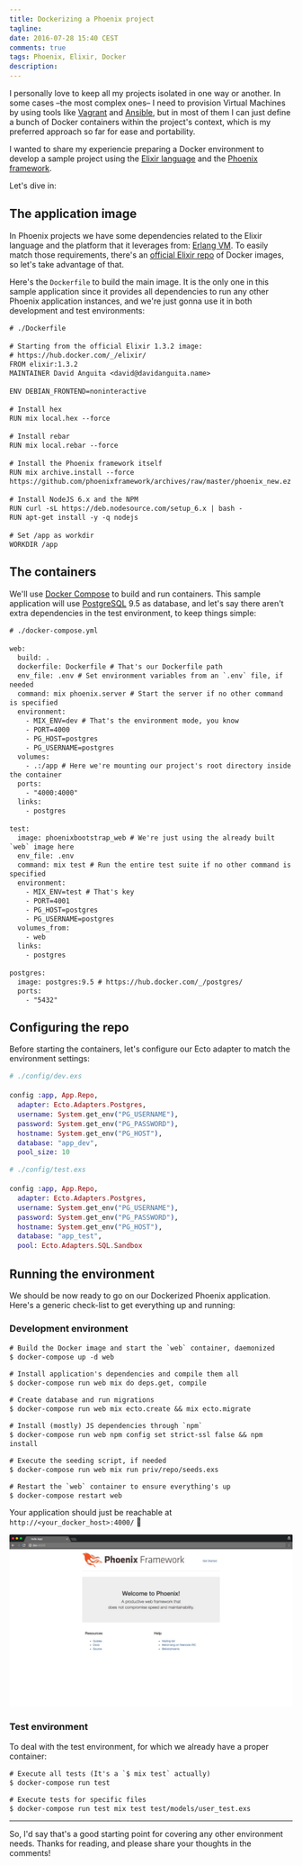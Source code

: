 ```yaml
---
title: Dockerizing a Phoenix project
tagline:
date: 2016-07-28 15:40 CEST
comments: true
tags: Phoenix, Elixir, Docker
description:
---
```


I personally love to keep all my projects isolated in one way or another.
In some cases –the most complex ones– I need to provision Virtual
Machines by using tools like [Vagrant](https://www.vagrantup.com/) and
[Ansible](https://www.ansible.com/), but in most of them I can
just define a bunch of Docker containers within the project's context,
which is my preferred approach so far for ease and portability.

I wanted to share my experiencie preparing a Docker environment
to develop a sample project using the [Elixir language](http://elixir-lang.org/)
and the [Phoenix framework](http://www.phoenixframework.org/).

Let's dive in:

## The application image

In Phoenix projects we have some dependencies related to the Elixir language
and the platform that it leverages from: [Erlang VM](https://www.erlang.org/).
To easily match those requirements, there's an [official Elixir repo](https://hub.docker.com/_/elixir/)
of Docker images, so let's take advantage of that.

Here's the `Dockerfile` to build the main image. It is the only one in
this sample application since it provides all dependencies to run any
other Phoenix application instances, and we're just gonna use it in both
development and test environments:

```shell
# ./Dockerfile

# Starting from the official Elixir 1.3.2 image:
# https://hub.docker.com/_/elixir/
FROM elixir:1.3.2
MAINTAINER David Anguita <david@davidanguita.name>

ENV DEBIAN_FRONTEND=noninteractive

# Install hex
RUN mix local.hex --force

# Install rebar
RUN mix local.rebar --force

# Install the Phoenix framework itself
RUN mix archive.install --force https://github.com/phoenixframework/archives/raw/master/phoenix_new.ez

# Install NodeJS 6.x and the NPM
RUN curl -sL https://deb.nodesource.com/setup_6.x | bash -
RUN apt-get install -y -q nodejs

# Set /app as workdir
WORKDIR /app
```

## The containers

We'll use [Docker Compose](https://docs.docker.com/compose/) to build
and run containers. This sample application will use
[PostgreSQL](https://www.postgresql.org/) 9.5 as database, and let's
say there aren't extra dependencies in the test environment, to keep
things simple:

```shell
# ./docker-compose.yml

web:
  build: .
  dockerfile: Dockerfile # That's our Dockerfile path
  env_file: .env # Set environment variables from an `.env` file, if needed
  command: mix phoenix.server # Start the server if no other command is specified
  environment:
    - MIX_ENV=dev # That's the environment mode, you know
    - PORT=4000
    - PG_HOST=postgres
    - PG_USERNAME=postgres
  volumes:
    - .:/app # Here we're mounting our project's root directory inside the container
  ports:
    - "4000:4000"
  links:
    - postgres

test:
  image: phoenixbootstrap_web # We're just using the already built `web` image here
  env_file: .env
  command: mix test # Run the entire test suite if no other command is specified
  environment:
    - MIX_ENV=test # That's key
    - PORT=4001
    - PG_HOST=postgres
    - PG_USERNAME=postgres
  volumes_from:
    - web
  links:
    - postgres

postgres:
  image: postgres:9.5 # https://hub.docker.com/_/postgres/
  ports:
    - "5432"
```

## Configuring the repo

Before starting the containers, let's configure our Ecto adapter to
match the environment settings:

```elixir
# ./config/dev.exs

config :app, App.Repo,
  adapter: Ecto.Adapters.Postgres,
  username: System.get_env("PG_USERNAME"),
  password: System.get_env("PG_PASSWORD"),
  hostname: System.get_env("PG_HOST"),
  database: "app_dev",
  pool_size: 10
```

```elixir
# ./config/test.exs

config :app, App.Repo,
  adapter: Ecto.Adapters.Postgres,
  username: System.get_env("PG_USERNAME"),
  password: System.get_env("PG_PASSWORD"),
  hostname: System.get_env("PG_HOST"),
  database: "app_test",
  pool: Ecto.Adapters.SQL.Sandbox
```

## Running the environment

We should be now ready to go on our Dockerized Phoenix application.
Here's a generic check-list to get everything up and running:

### Development environment

```shell
# Build the Docker image and start the `web` container, daemonized
$ docker-compose up -d web
```

```shell
# Install application's dependencies and compile them all
$ docker-compose run web mix do deps.get, compile
```

```shell
# Create database and run migrations
$ docker-compose run web mix ecto.create && mix ecto.migrate
```

```shell
# Install (mostly) JS dependencies through `npm`
$ docker-compose run web npm config set strict-ssl false && npm install
```

```shell
# Execute the seeding script, if needed
$ docker-compose run web mix run priv/repo/seeds.exs
```

```shell
# Restart the `web` container to ensure everything's up
$ docker-compose restart web
```

Your application should just be reachable at
`http://<your_docker_host>:4000/` 🎉

[![Welcome to Phoenix](2016-07-28-dockerizing-a-phoenix-project/welcome-to-phoenix.jpg)](2016-07-28-dockerizing-a-phoenix-project/welcome-to-phoenix.jpg)

### Test environment

To deal with the test environment, for which we already have a proper
container:

```shell
# Execute all tests (It's a `$ mix test` actually)
$ docker-compose run test
```

```shell
# Execute tests for specific files
$ docker-compose run test mix test test/models/user_test.exs
```

***

So, I'd say that's a good starting point for covering any other
environment needs. Thanks for reading, and please share your thoughts in
the comments!

